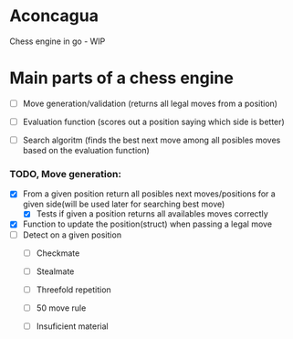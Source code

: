 # Aconcagua

Chess engine in go - WIP

# Main parts of a chess engine

- [ ] Move generation/validation (returns all legal moves from a position)
- [ ] Evaluation function (scores out a position saying which side is better)
- [ ] Search algoritm (finds the best next move among all posibles moves based on the evaluation function)


### TODO, Move generation:
- [x] From a given position return all posibles next moves/positions for a given side(will be used later for searching best move)
    - [x] Tests if given a position returns all availables moves correctly
- [x] Function to update the position(struct) when passing a legal move 
- [ ] Detect on a given position
    - [ ] Checkmate
    - [ ] Stealmate
    - [ ] Threefold repetition
    - [ ] 50 move rule
    - [ ] Insuficient material

